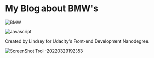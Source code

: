 # My Blog about BMW's

![BMW](https://camo.githubusercontent.com/22155074208c37b9cc13b2d5fc34bd2d2635fb86a7d079ebcb2a88ab4460f7b8/68747470733a2f2f696d672e736869656c64732e696f2f7374617469632f76313f7374796c653d666f722d7468652d6261646765266d6573736167653d424d5726636f6c6f723d303036364231266c6f676f3d424d57266c6f676f436f6c6f723d464646464646266c6162656c3d)

![Javascript](https://camo.githubusercontent.com/3aaee8bf7885dcf0cea8a5647c4514b7d800b1a730d38bce7dadf6bff883378d/68747470733a2f2f696d672e736869656c64732e696f2f7374617469632f76313f7374796c653d666f722d7468652d6261646765266d6573736167653d4a61766153637269707426636f6c6f723d323232323232266c6f676f3d4a617661536372697074266c6f676f436f6c6f723d463744463145266c6162656c3d)

Created by Lindsey for Udacity's Front-end Development Nanodegree.

![ScreenShot Tool -20220329192353](https://user-images.githubusercontent.com/25946305/160722374-3d557d61-d24a-4978-a618-df8cb325081d.png)
